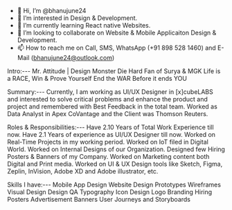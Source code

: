 - 👋 Hi, I’m @bhanujune24
- 👀 I’m interested in Design & Development.
- 🌱 I’m currently learning React native Websites.
- 💞️ I’m looking to collaborate on Website & Mobile Applicaiton Design & Development.
- 📫 How to reach me on Call, SMS, WhatsApp (+91 898 528 1460) and E-Mail (bhanujune24@outlook.com)

Intro:---
Mr. Attitude | Design Monster
Die Hard Fan of Surya & MGK
Life is a RACE, Win & Prove Yourself
End the WAR Before it ends YOU

Summary:---
Currently, I am working as UI/UX Designer in [x]cubeLABS and interested to solve critical problems and enhance the product and project and
remembered with Best Feedback in the total team. Worked as Data Analyst in Apex CoVantage and the Client was Thomson Reuters.

Roles & Responsibilities:---
Have 2.10 Years of Total Work Experience till now.
Have 2.1 Years of experience as UI/UX Designer till now.
Worked on Real-Time Projects in my working period.
Worked on IoT filed in Digital World.
Worked on Internal Designs of our Organization.
Designed few Hiring Posters & Banners of my Company.
Worked on Marketing content both Digital and Print media.
Worked on UI & UX Design tools like Sketch, Figma, Zeplin, InVision, Adobe XD and Adobe illustrator, etc.

Skills I have:---
Mobile App Design
Website Design
Prototypes
Wireframes
Visual Design
Design QA
Typography
Icon Design
Logo Branding
Hiring Posters
Advertisement Banners
User Journeys and Storyboards

<!---
bhanujune24/bhanujune24 is a ✨ special ✨ repository because its `README.md` (this file) appears on your GitHub profile.
You can click the Preview link to take a look at your changes.
--->
